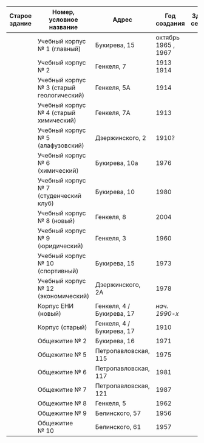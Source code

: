 | Старое здание | Номер, условное название | Адрес | Год создания | Здание сегодня |
| --- | --- | --- | --- | --- |
| [](public/archive/parser/WIKI/source/output/buildings/Учебный_корпус_№_2_(старый_главный)/old.jpg) | Учебный корпус № 1 (главный) | Букирева, 15     | октябрь 1965    ,  1967 | [](public/archive/parser/WIKI/source/output/buildings/Учебный_корпус_№_2_(старый_главный)/new.jpg) |
| [](public/archive/parser/WIKI/source/output/buildings/Учебный_корпус_№_3_(старый_геологический)[40]/old.jpg) | Учебный корпус № 2 | Генкеля, 7     | 1913     1914   | [](public/archive/parser/WIKI/source/output/buildings/Учебный_корпус_№_3_(старый_геологический)[40]/new.jpg) |
| [](public/archive/parser/WIKI/source/output/buildings/Учебный_корпус_№_4_(старый_химический)/old.jpg) | Учебный корпус № 3 (старый геологический)   | Генкеля, 5А     | 1914   | [](public/archive/parser/WIKI/source/output/buildings/Учебный_корпус_№_4_(старый_химический)/new.jpg) |
| [](public/archive/parser/WIKI/source/output/buildings/Учебный_корпус_№_5_(алафузовский)/old.jpg) | Учебный корпус № 4 (старый химический) | Генкеля, 7А     | 1913 | [](public/archive/parser/WIKI/source/output/buildings/Учебный_корпус_№_5_(алафузовский)/new.jpg) |
| [](public/archive/parser/WIKI/source/output/buildings/Учебный_корпус_№_6_(химический)/old.jpg) | Учебный корпус № 5 (алафузовский) | Дзержинского, 2     | 1910?     | [](public/archive/parser/WIKI/source/output/buildings/Учебный_корпус_№_6_(химический)/new.jpg) |
| [](public/archive/parser/WIKI/source/output/buildings/Учебный_корпус_№_7_(студенческий_клуб)/old.jpg) | Учебный корпус № 6 (химический) | Букирева, 10а     | 1976   | [](public/archive/parser/WIKI/source/output/buildings/Учебный_корпус_№_7_(студенческий_клуб)/new.jpg) |
| [](public/archive/parser/WIKI/source/output/buildings/Учебный_корпус_№_8_(новый)/old.jpg) | Учебный корпус № 7 (студенческий клуб) | Букирева, 10     | 1980 | [](public/archive/parser/WIKI/source/output/buildings/Учебный_корпус_№_8_(новый)/new.jpg) |
| [](public/archive/parser/WIKI/source/output/buildings/Учебный_корпус_№_9_(юридический)/old.jpg) | Учебный корпус № 8 (новый) | Генкеля, 8     | 2004 | [](public/archive/parser/WIKI/source/output/buildings/Учебный_корпус_№_9_(юридический)/new.jpg) |
| [](public/archive/parser/WIKI/source/output/buildings/Учебный_корпус_№_10_(спортивный)/old.jpg) | Учебный корпус № 9 (юридический) | Генкеля, 3     | 1960   | [](public/archive/parser/WIKI/source/output/buildings/Учебный_корпус_№_10_(спортивный)/new.jpg) |
| [](public/archive/parser/WIKI/source/output/buildings/Учебный_корпус_№_12_(экономический)/old.jpg) | Учебный корпус № 10 (спортивный) | Букирева, 15     | 1973 | [](public/archive/parser/WIKI/source/output/buildings/Учебный_корпус_№_12_(экономический)/new.jpg) |
| [](public/archive/parser/WIKI/source/output/buildings/Корпус_ЕНИ_(новый)/old.jpg) | Учебный корпус № 12 (экономический) | Дзержинского, 2А     | 1978   | [](public/archive/parser/WIKI/source/output/buildings/Корпус_ЕНИ_(новый)/new.jpg) |
| [](public/archive/parser/WIKI/source/output/buildings/Корпус_ЕНИ_(старый)/old.jpg) | Корпус ЕНИ (новый) | Генкеля, 4 / Букирева, 17     | *нач. 1990-х* | [](public/archive/parser/WIKI/source/output/buildings/Корпус_ЕНИ_(старый)/new.jpg) |
| [](public/archive/parser/WIKI/source/output/buildings/Общежитие_№_2/old.jpg) | Корпус     (старый) | Генкеля, 4 / Букирева, 17   | 1910   | [](public/archive/parser/WIKI/source/output/buildings/Общежитие_№_2/new.jpg) |
| [](public/archive/parser/WIKI/source/output/buildings/Общежитие_№_5/old.jpg) | Общежитие № 2 | Букирева, 16     | 1971 | [](public/archive/parser/WIKI/source/output/buildings/Общежитие_№_5/new.jpg) |
| [](public/archive/parser/WIKI/source/output/buildings/Общежитие_№_6/old.jpg) | Общежитие № 5 | Петропавловская, 115     | 1975 | [](public/archive/parser/WIKI/source/output/buildings/Общежитие_№_6/new.jpg) |
| [](public/archive/parser/WIKI/source/output/buildings/Общежитие_№_7/old.jpg) | Общежитие № 6 | Петропавловская, 117     | 1981 | [](public/archive/parser/WIKI/source/output/buildings/Общежитие_№_7/new.jpg) |
| [](public/archive/parser/WIKI/source/output/buildings/Общежитие_№_8/old.jpg) | Общежитие № 7 | Петропавловская, 121     | 1987 | [](public/archive/parser/WIKI/source/output/buildings/Общежитие_№_8/new.jpg) |
| [](public/archive/parser/WIKI/source/output/buildings/Общежитие_№_9/old.jpg) | Общежитие № 8 | Генкеля, 5     | 1962 | [](public/archive/parser/WIKI/source/output/buildings/Общежитие_№_9/new.jpg) |
| [](public/archive/parser/WIKI/source/output/buildings/Общежитие_№_10/old.jpg) | Общежитие № 9 | Белинского, 57     | 1956 | [](public/archive/parser/WIKI/source/output/buildings/Общежитие_№_10/new.jpg) |
|  | Общежитие № 10 | Белинского, 61     | 1957 |  |